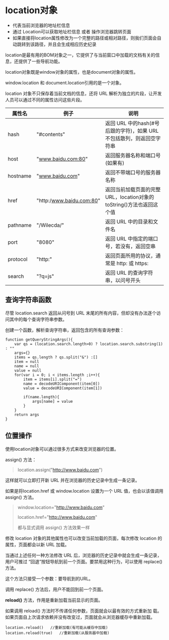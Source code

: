 # location对象
- 代表当前浏览器的地址栏信息
- 通过 Location可以获取地址栏信息 或者 操作浏览器跳转页面
- 如果直接将location属性修改为一个完整的路径或相对路径，则我们页面会自动跳转到该路径，并且会生成相应历史纪录

location是最有用的BOM对象之一，它提供了与当前窗口中加载的文档有关的信息，还提供了一些导航功能。

location对象既是window对象的属性，也是document对象的属性。

window.location 和 document.location引用的是一个对象。

location 对象不只保存着当前文档的信息，还将 URL 解析为独立的片段，让开发人员可以通过不同的属性访问这些片段。


属性名 | 例子 | 说明
---|---|---
hash | "#contents" | 返回 URL 中的hash(#号后跟的字符)，如果 URL 不包括散列，则返回空字符串
host | "www.baidu.com:80" | 返回服务器名称和端口号(如果有)
hostname | "www.baidu.com" | 返回不带端口号的服务器名称
href | "http:/www.baidu.com:80" | 返回当前加载页面的完整 URL，location对象的 toString()方法也返回这个值
pathname | "/Wilecda/" | 返回 URL 中的目录和文件名
port | "8080" | 返回 URL 中指定的端口号，若没有，返回空串
protocol | "http:" | 返回页面所用的协议，通常是 http: 或 https:
search | "?q=js" | 返回 URL 的查询字符串，以问号开头


## 查询字符串函数

尽管 location.search 返回从问号到 URL 末尾的所有内容，但却没有办法逐个访问其中的每个查询字符串参数。

创建一个函数，解析查询字符串，返回包含的所有查询参数：
```
function getQueryStringArgs(){
    var qs = (location.search.length>0) ? location.search.substring(1) : ""
    args={}
    items = qs.length ? qs.split("&") :[]
    item = null
    name = null
    value = null
    for(var i = 0; i < items.length ;i++){
        item = items[i].split("=")
        name = decodeURIComponent(item[0])
        value = decodeURIComponent(item[1])

        if(name.length){
            args[name] = value
        }
    }
    return args
}
```
## 位置操作

使用location对象可以通过很多方式来改变浏览器的位置。

assign() 方法：
> location.assign("http://www.baidu.com")

这样就可以立即打开新 URL 并在浏览器的历史记录中生成一条记录。

如果是将location.href 或 window.location 设置为一个 URL 值，也会以该值调用 assign() 方法。

> window.location="http://www.baidu.com"
>
> location.href="http://www.baidu.com"
>
> 都与显式调用 assign() 方法效果一样

修改 location 对象的其他属性也可以改变当前加载的页面，每次修改 location 的属性，页面都会以新 URL 加载。

当通过上述任何一种方法修改 URL 后，浏览器的历史记录中就会生成一条记录，用户可推过 “回退”按钮导航到前一个页面。要禁用这种行为，可以使用 replace()方法。

这个方法只接受一个参数：要导航到的URL。

调用 replace() 方法后，用户不能回到前一个页面。


**reload()** 方法，作用是重新加载当前显示的页面。

如果调用 reload() 方法时不传递任何参数，页面就会以最有效的方式重新加
载。如果页面自上次请求依赖并没有改变过，页面就会从浏览器缓存中重新加载。
```
location.reload()   //重新加载(有可能从缓存中加载)
location.reload(true)   //重新加载(从服务器中加载)
```